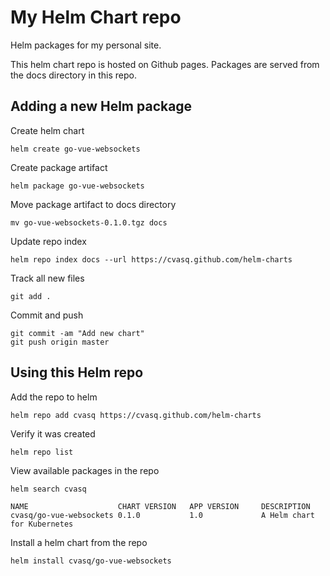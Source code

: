 # My Helm Chart repo

Helm packages for my personal site.

This helm chart repo is hosted on Github pages. Packages are served from the docs directory in this repo.


## Adding a new Helm package

Create helm chart
```
helm create go-vue-websockets
```
Create package artifact
```
helm package go-vue-websockets
```
Move package artifact to docs directory
```
mv go-vue-websockets-0.1.0.tgz docs
```
Update repo index
```
helm repo index docs --url https://cvasq.github.com/helm-charts
```
Track all new files
```
git add .
```
Commit and push
```
git commit -am "Add new chart"
git push origin master
```

## Using this Helm repo

Add the repo to helm
```
helm repo add cvasq https://cvasq.github.com/helm-charts
```

Verify it was created
```
helm repo list
```

View available packages in the repo
```
helm search cvasq

NAME                    CHART VERSION   APP VERSION     DESCRIPTION                
cvasq/go-vue-websockets 0.1.0           1.0             A Helm chart for Kubernetes
```

Install a helm chart from the repo
```
helm install cvasq/go-vue-websockets
```